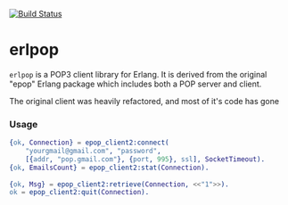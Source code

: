 [![Build Status](https://travis-ci.org/oltarasenko/erlpop.svg?branch=master)](https://travis-ci.org/oltarasenko/erlpop)

erlpop
============

`erlpop` is a POP3 client library for Erlang. It is derived from the original "epop" Erlang package which includes both a POP server and client.

The original client was heavily refactored, and most of it's code has gone

### Usage ###


```erlang
{ok, Connection} = epop_client2:connect(
    "yourgmail@gmail.com", "password",
    [{addr, "pop.gmail.com"}, {port, 995}, ssl], SocketTimeout).
{ok, EmailsCount} = epop_client2:stat(Connection).
       
{ok, Msg} = epop_client2:retrieve(Connection, <<"1">>).
ok = epop_client2:quit(Connection).
```
